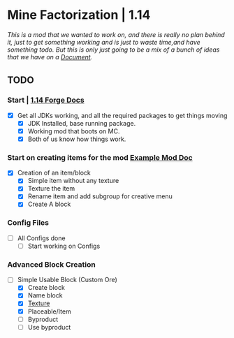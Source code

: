 # Mine Factorization | 1.14
###### This is a mod that we wanted to work on, and there is really no plan behind it, just to get something working and is just to waste time,and have something todo. But this is only just going to be a mix of a bunch of ideas that we have on a [Document](https://docs.google.com/document/d/1sCJYzDsmfHuDb07l-7WXAV2roMl3PmX6tSnRx1Yd1GU).

## TODO

### Start | [1.14 Forge Docs](https://mcforge.readthedocs.io/en/1.14.x/)
- [x] Get all JDKs working, and all the required packages to get things moving
  - [x] JDK Installed, base running package.
  - [x] Working mod that boots on MC.
  - [x] Both of us know how things work.

### Start on creating items for the mod [Example Mod Doc](https://github.com/Cadiboo/Example-Mod/tree/7e282a2b922947fc3b650e0078d706313f4afe5a)
- [x] Creation of an item/block
  - [x] Simple item without any texture
  - [x] Texture the item
  - [x] Rename item and add subgroup for creative menu
  - [x] Create A block
  
### Config Files
- [ ] All Configs done
  - [ ] Start working on Configs
  
### Advanced Block Creation
- [ ] Simple Usable Block (Custom Ore)
  - [x] Create block
  - [x] Name block
  - [x] [Texture](https://minecraft.fandom.com/wiki/Model#Simple_example:_2D_beds)
  - [x] Placeable/Item
  - [ ] Byproduct
  - [ ] Use byproduct